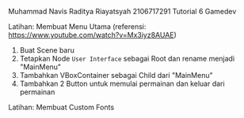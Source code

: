 Muhammad Navis Raditya Riayatsyah
2106717291 
Tutorial 6 Gamedev

Latihan: Membuat Menu Utama
(referensi: https://www.youtube.com/watch?v=Mx3iyz8AUAE)

1. Buat Scene baru
2. Tetapkan Node `User Interface` sebagai Root dan rename menjadi "MainMenu"
3. Tambahkan VBoxContainer sebagai Child dari "MainMenu"
4. Tambahkan 2 Button untuk memulai permainan dan keluar dari permainan

Latihan: Membuat Custom Fonts
